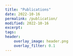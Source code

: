 ```yaml
---
title: "Publications"
date: 2022-10-16
permalink: /publication/
modified: 2022-10-16
excerpt:
tags:
header:
    overlay_image: header.png
    overlay_filter: 0.1 
---
```


